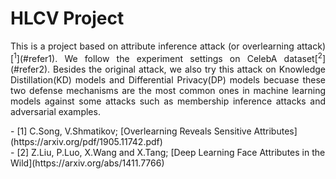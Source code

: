 # HLCV Project

<p style="text-align:justify;">This is a project based on attribute inference attack (or overlearning attack)[<sup>1</sup>](#refer1). We follow the experiment settings on CelebA dataset[<sup>2</sup>](#refer2). Besides the original attack, we also try this attack on Knowledge Distillation(KD) models and Differential Privacy(DP) models becuase these two defense mechanisms are the most common ones in machine learning models against some attacks such as membership inference attacks and adversarial examples.</p>


<div id="refer1"></div>
- [1] C.Song, V.Shmatikov; [Overlearning Reveals Sensitive Attributes](https://arxiv.org/pdf/1905.11742.pdf)
<div id="refer2"></div>
- [2] Z.Liu, P.Luo, X.Wang and X.Tang; [Deep Learning Face Attributes in the Wild](https://arxiv.org/abs/1411.7766)
